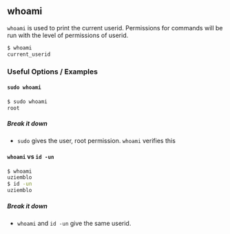 ---
---

whoami
--

`whoami` is used to print the current userid. Permissions for commands will be run with the 
level of permissions of userid.
 

~~~ bash
$ whoami
current_userid
~~~

<!--more-->

### Useful Options / Examples

#### `sudo whoami`
~~~ bash
$ sudo whoami
root
~~~

##### Break it down
 * `sudo` gives the user, root permission. `whoami` verifies this


#### `whoami` vs `id -un`
~~~ bash
$ whoami
uziemblo
$ id -un
uziemblo
~~~

##### Break it down
 * `whoami` and `id -un` give the same userid.
